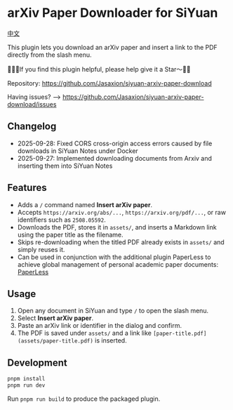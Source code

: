 # arXiv Paper Downloader for SiYuan

[中文](https://github.com/Jasaxion/siyuan-arxiv-paper-download/blob/main/README_zh_CN.md)

This plugin lets you download an arXiv paper and insert a link to the PDF directly from the slash menu.

👋🙋‍♂️If you find this plugin helpful, please help give it a Star～🩷🌟

Repository: https://github.com/Jasaxion/siyuan-arxiv-paper-download

Having issues? --> https://github.com/Jasaxion/siyuan-arxiv-paper-download/issues

## Changelog  

- 2025-09-28: Fixed CORS cross-origin access errors caused by file downloads in SiYuan Notes under Docker  
- 2025-09-27: Implemented downloading documents from Arxiv and inserting them into SiYuan Notes

## Features

- Adds a `/` command named **Insert arXiv paper**.
- Accepts `https://arxiv.org/abs/...`, `https://arxiv.org/pdf/...`, or raw identifiers such as `2508.05592`.
- Downloads the PDF, stores it in `assets/`, and inserts a Markdown link using the paper title as the filename.
- Skips re-downloading when the titled PDF already exists in `assets/` and simply reuses it.
- Can be used in conjunction with the additional plugin PaperLess to achieve global management of personal academic paper documents: [PaperLess](https://github.com/Jasaxion/siyuan-paperless)

## Usage

1. Open any document in SiYuan and type `/` to open the slash menu.
2. Select **Insert arXiv paper**.
3. Paste an arXiv link or identifier in the dialog and confirm.
4. The PDF is saved under `assets/` and a link like `[paper-title.pdf](assets/paper-title.pdf)` is inserted.

## Development

```bash
pnpm install
pnpm run dev
```

Run `pnpm run build` to produce the packaged plugin.

